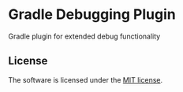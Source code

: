 # Gradle Debugging Plugin
Gradle plugin for extended debug functionality

## License
The software is licensed under the [MIT license](https://github.com/lukoerfer/gradle-debugging/blob/master/LICENSE).
